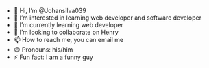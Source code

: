 - 👋 Hi, I’m @Johansilva039
- 👀 I’m interested in learning web developer and software developer
- 🌱 I’m currently learning web developer
- 💞️ I’m looking to collaborate on Henry
- 📫 How to reach me, you can email me 
- 😄 Pronouns: his/him
- ⚡ Fun fact: I am a funny guy

<!---
Johansilva039/Johansilva039 is a ✨ special ✨ repository because its `README.md` (this file) appears on your GitHub profile.
You can click the Preview link to take a look at your changes.
--->
